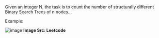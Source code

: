 Given an integer N, the task is to count the number of structurally different Binary Search Trees of n nodes...

Example:

![image](https://user-images.githubusercontent.com/62823486/175770522-be617481-0d84-4d32-9845-906731f90c35.png)
**Image Src: Leetcode**
